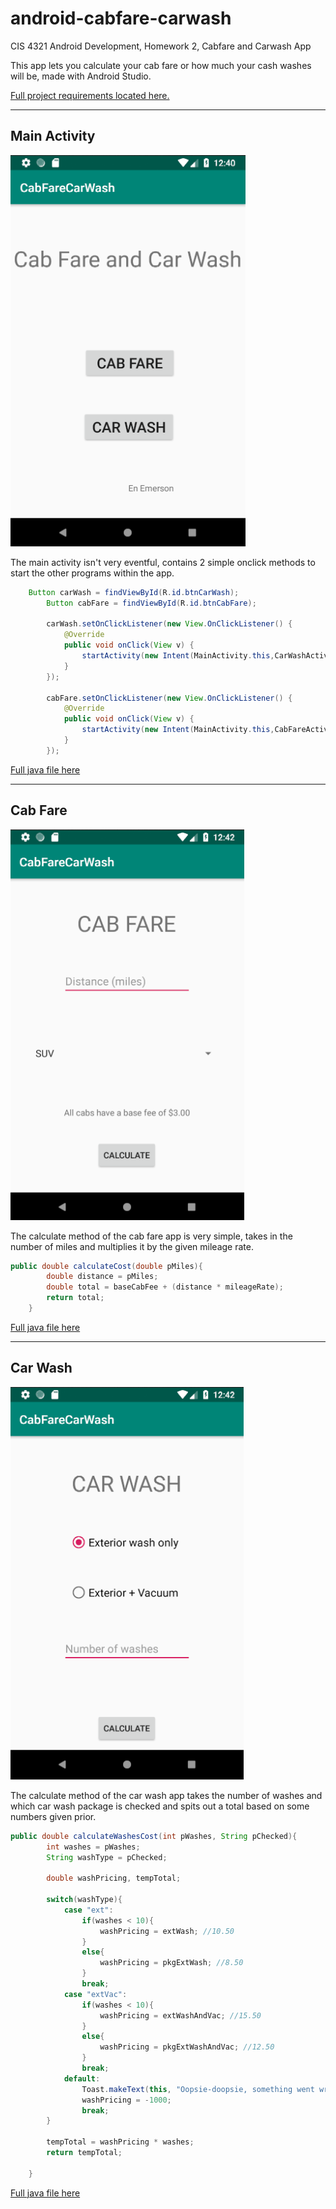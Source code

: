 # android-cabfare-carwash
CIS 4321 Android Development, Homework 2, Cabfare and Carwash App

This app lets you calculate your cab fare or how much your cash washes will be, made with Android Studio.

[Full project requirements located here.](https://github.com/EnEmerson/android-cabfare-carwash/blob/master/resources/HW2.docx)

---

## Main Activity

![main-activity](https://github.com/EnEmerson/android-cabfare-carwash/blob/master/resources/pictures/main-activity.png)

The main activity isn't very eventful, contains 2 simple onclick methods to start the other programs within the app.

```java
	Button carWash = findViewById(R.id.btnCarWash);
        Button cabFare = findViewById(R.id.btnCabFare);

        carWash.setOnClickListener(new View.OnClickListener() {
            @Override
            public void onClick(View v) {
                startActivity(new Intent(MainActivity.this,CarWashActivity.class));
            }
        });

        cabFare.setOnClickListener(new View.OnClickListener() {
            @Override
            public void onClick(View v) {
                startActivity(new Intent(MainActivity.this,CabFareActivity.class));
            }
        });

```

[Full java file here](https://github.com/EnEmerson/android-cabfare-carwash/blob/master/resources/java-files/MainActivity.java)

---

## Cab Fare

![cab-fare](https://github.com/EnEmerson/android-cabfare-carwash/blob/master/resources/pictures/cab-fare.png)

The calculate method of the cab fare app is very simple, takes in the number of miles and multiplies it by the given mileage rate.

```java
public double calculateCost(double pMiles){
        double distance = pMiles;
        double total = baseCabFee + (distance * mileageRate);
        return total;
    }

```

[Full java file here](https://github.com/EnEmerson/android-cabfare-carwash/blob/master/resources/java-files/CabFareActivity.java)

---

## Car Wash

![car-wash](https://github.com/EnEmerson/android-cabfare-carwash/blob/master/resources/pictures/car-wash.png)

The calculate method of the car wash app takes the number of washes and which car wash package is checked and spits out a total based on some numbers given prior.

```java
public double calculateWashesCost(int pWashes, String pChecked){
        int washes = pWashes;
        String washType = pChecked;

        double washPricing, tempTotal;

        switch(washType){
            case "ext":
                if(washes < 10){
                    washPricing = extWash; //10.50
                }
                else{
                    washPricing = pkgExtWash; //8.50
                }
                break;
            case "extVac":
                if(washes < 10){
                    washPricing = extWashAndVac; //15.50
                }
                else{
                    washPricing = pkgExtWashAndVac; //12.50
                }
                break;
            default:
                Toast.makeText(this, "Oopsie-doopsie, something went wrong.", Toast.LENGTH_LONG).show();
                washPricing = -1000;
                break;
        }

        tempTotal = washPricing * washes;
        return tempTotal;

    }
```

[Full java file here](https://github.com/EnEmerson/android-cabfare-carwash/blob/master/resources/java-files/CarWashActivity.java)
